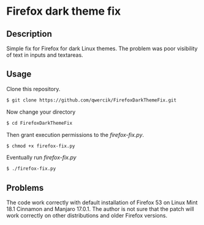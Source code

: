 # Firefox dark theme fix
## Description
Simple fix for Firefox for dark Linux themes. The problem was poor visibility of text in inputs and textareas.
## Usage
Clone this repository.

```bash
$ git clone https://github.com/qwercik/FirefoxDarkThemeFix.git
``` 

Now change your directory

```bash
$ cd FirefoxDarkThemeFix
```

Then grant execution permissions to the *firefox-fix.py*.

```bash
$ chmod +x firefox-fix.py
```

Eventually run *firefox-fix.py*

```bash
$ ./firefox-fix.py
```

## Problems
The code work correctly with default installation of Firefox 53 on Linux Mint 18.1 Cinnamon and Manjaro 17.0.1.
The author is not sure that the patch will work correctly on other distributions and older Firefox versions. 
